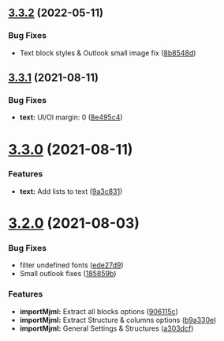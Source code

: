 ## [3.3.2](https://github.com/wanoo21/Angular-mjml-output/compare/v3.3.1...v3.3.2) (2022-05-11)


### Bug Fixes

* Text block styles & Outlook small image fix ([8b8548d](https://github.com/wanoo21/Angular-mjml-output/commit/8b8548dbc3180efd0333f6c0fb5eb0cfdb82b7c7))

## [3.3.1](https://github.com/wanoo21/Angular-mjml-output/compare/v3.3.0...v3.3.1) (2021-08-11)


### Bug Fixes

* **text:** Ul/Ol margin: 0 ([8e495c4](https://github.com/wanoo21/Angular-mjml-output/commit/8e495c4727936b4f2cadbef654f02bc5b54ecdb2))

# [3.3.0](https://github.com/wanoo21/Angular-mjml-output/compare/v3.2.0...v3.3.0) (2021-08-11)


### Features

* **text:** Add lists to text ([9a3c831](https://github.com/wanoo21/Angular-mjml-output/commit/9a3c831456b43c8a4b23a4e7484f75d4b426c542))

# [3.2.0](https://github.com/wanoo21/Angular-mjml-output/compare/v3.1.2...v3.2.0) (2021-08-03)


### Bug Fixes

* filter undefined fonts ([ede27d9](https://github.com/wanoo21/Angular-mjml-output/commit/ede27d9fe9917878d7a057356f04e0f5b1baed0d))
* Small outlook fixes ([185859b](https://github.com/wanoo21/Angular-mjml-output/commit/185859b247af5fce5e09ba97c325108b1ea3b49e))


### Features

* **importMjml:** Extract all blocks options ([906115c](https://github.com/wanoo21/Angular-mjml-output/commit/906115c1af9bd90a377dffce2e78e64f32dd20d6))
* **importMjml:** Extract Structure & columns options ([b9a330e](https://github.com/wanoo21/Angular-mjml-output/commit/b9a330e4db4916b90b145e10937290fb544f1589))
* **importMjml:** General Settings & Structures ([a303dcf](https://github.com/wanoo21/Angular-mjml-output/commit/a303dcf09436e53a3fbda1f947493de46133f997))
